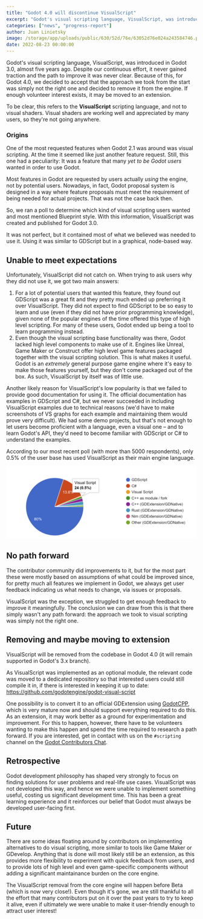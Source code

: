 ```yaml
---
title: "Godot 4.0 will discontinue VisualScript"
excerpt: "Godot's visual scripting language, VisualScript, was introduced in Godot 3.0, almost five years ago. Despite our continuous effort, it never gained traction and the path to improve it was never clear. Because of this, for Godot 4.0, we decided to accept that the approach we took from the start was simply not the right one and decided to remove it from the engine. If enough volunteer interest exists, it may be moved to an extension."
categories: ["news", "progress-report"]
author: Juan Linietsky
image: /storage/app/uploads/public/630/52d/76e/63052d76e024a243584746.png
date: 2022-08-23 00:00:00
---
```


Godot's visual scripting language, VisualScript, was introduced in Godot 3.0, almost five years ago. Despite our continuous effort, it never gained traction and the path to improve it was never clear. Because of this, for Godot 4.0, we decided to accept that the approach we took from the start was simply not the right one and decided to remove it from the engine. If enough volunteer interest exists, it may be moved to an extension.

To be clear, this refers to the **VisualScript** scripting language, and not to visual shaders. Visual shaders are working well and appreciated by many users, so they're not going anywhere.

### Origins

One of the most requested features when Godot 2.1 was around was visual scripting. At the time it seemed like just another feature request. Still, this one had a peculiarity: It was a feature that many *yet to be Godot users* wanted in order to use Godot.

Most features in Godot are requested by users actually *using* the engine, not by potential users. Nowadays, in fact, Godot proposal system is designed in a way where feature proposals must meet the requirement of being needed for actual projects. That was not the case back then.

So, we ran a poll to determine which kind of visual scripting users wanted and most mentioned Blueprint style.
With this information, VisualScript was created and published for Godot 3.0.

It was not perfect, but it contained most of what we believed was needed to use it. Using it was similar to GDScript but in a graphical, node-based way.

## Unable to meet expectations

Unfortunately, VisualScript did not catch on. When trying to ask users why they did not use it, we got two main answers:

1. For a lot of potential users that wanted this feature, they found out GDScript was a great fit and they pretty much ended up preferring it over VisualScript. They did not expect to find GDScript to be so easy to learn and use (even if they did not have prior programming knowledge), given none of the popular engines of the time offered this type of high level scripting. For many of these users, Godot ended up being a tool to learn programming instead.
2. Even though the visual scripting base functionality was there, Godot lacked high level components to make use of it. Engines like Unreal, Game Maker or Construct offer high level game features packaged together with the visual scripting solution. This is what makes it useful. Godot is an *extremely* general purpose game engine where it's easy to make those features yourself, but they don't come packaged out of the box. As such, VisualScript by itself was of little use.

Another likely reason for VisualScript's low popularity is that we failed to provide good documentation for using it. The official documentation has examples in GDScript and C#, but we never succeeded in including VisualScript examples due to technical reasons (we'd have to make screenshots of VS graphs for each example and maintaining them would prove very difficult). We had some demo projects, but that's not enough to let users become proficient with a language, even a visual one – and to learn Godot's API, they'd need to become familiar with GDScript or C# to understand the examples.

According to our most recent poll (with more than 5000 respondents), only 0.5% of the user base has used VisualScript as their main engine language. 

![Poll results showing the most used programming languages in Godot](/storage/app/uploads/public/630/526/086/630526086cf01605139233.png)


## No path forward

The contributor community did improvements to it, but for the most part these were mostly based on assumptions of what could be improved since, for pretty much all features we implement in Godot, we always get user feedback indicating us what needs to change, via issues or proposals. 

VisualScript was the exception, we struggled to get enough feedback to improve it meaningfully. The conclusion we can draw from this is that there simply wasn't any path forward: the approach we took to visual scripting was simply not the right one.

## Removing and maybe moving to extension

VisualScript will be removed from the codebase in Godot 4.0 (it will remain supported in Godot's 3.x branch).

As VisualScript was implemented as an optional module, the relevant code was moved to a dedicated repository so that interested users could still compile it in, if there is interested in keeping it up to date: https://github.com/godotengine/godot-visual-script

One possibility is to convert it to an official GDExtension using [GodotCPP](https://github.com/godotengine/godot-cpp), which is very mature now and should support everything required to do this. As an extension, it may work better as a ground for experimentation and improvement. For this to happen, however, there have to be volunteers wanting to make this happen and spend the time required to research a path forward. If you are interested, get in contact with us on the `#scripting` channel on the [Godot Contributors Chat](https://chat.godotengine.org).

## Retrospective

Godot development philosophy has shaped very strongly to focus on finding solutions for user problems and real-life use cases. VisualScript was not developed this way, and hence we were unable to implement something useful, costing us significant development time. This has been a great learning experience and it reinforces our belief that Godot must always be developed user-facing first.

## Future

There are some ideas floating around by contributors on implementing alternatives to do visual scripting, more similar to tools like Game Maker or GDevelop. Anything that is done will most likely still be an extension, as this provides more flexibility to experiment with quick feedback from users, and to provide lots of high level and even game-specific components without adding a significant maintainance burden on the core engine.

The VisualScript removal from the core engine will happen before Beta (which is now very close!). Even though it's gone, we are still thankful to all the effort that many contributors put on it over the past years to try to keep it alive, even if ultimately we were unable to make it user-friendly enough to attract user interest!